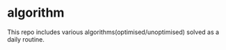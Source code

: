 # algorithm
This repo includes various algorithms(optimised/unoptimised) solved as a daily routine.
